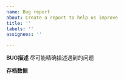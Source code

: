```yaml
---
name: Bug report
about: Create a report to help us improve
title: ''
labels: ''
assignees: ''

---
```


**BUG描述**
尽可能精确描述遇到的问题

**存档数据**
